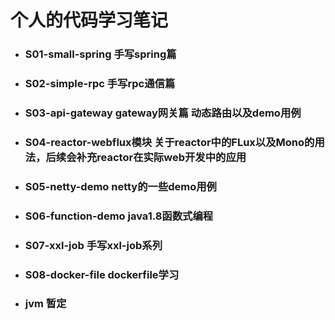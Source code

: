 
# 个人的代码学习笔记

+ ### S01-small-spring 手写spring篇
+ ### S02-simple-rpc 手写rpc通信篇
+ ### S03-api-gateway gateway网关篇 动态路由以及demo用例
+ ### S04-reactor-webflux模块 关于reactor中的FLux以及Mono的用法，后续会补充reactor在实际web开发中的应用
+ ### S05-netty-demo netty的一些demo用例
+ ### S06-function-demo java1.8函数式编程
+ ### S07-xxl-job 手写xxl-job系列
+ ### S08-docker-file dockerfile学习
+ ### jvm 暂定